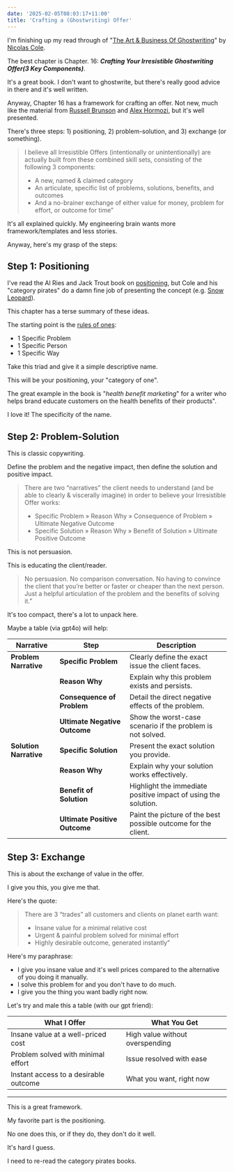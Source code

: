 ```yaml
---
date: '2025-02-05T08:03:17+11:00'
title: 'Crafting a (Ghostwriting) Offer'
---
```


I'm finishing up my read through of "[The Art & Business Of Ghostwriting](https://www.goodreads.com/book/show/192252103-the-art-business-of-ghostwriting)" by [Nicolas Cole](https://www.nicolascole.com).

The best chapter is Chapter. 16: **_Crafting Your Irresistible Ghostwriting Offer(3 Key Components)_**.

It's a great book. I don't want to ghostwrite, but there's really good advice in there and it's well written.

Anyway, Chapter 16 has a framework for crafting an offer. Not new, much like the material from [Russell Brunson](https://x.com/russellbrunson) and [Alex Hormozi](https://x.com/AlexHormozi), but it's well presented.

There's three steps: 1) positioning, 2) problem-solution, and 3) exchange (or something).

> I believe all Irresistible Offers (intentionally or unintentionally) are actually built from these combined skill sets, consisting of the following 3 components:
>
> * A new, named & claimed category
> * An articulate, specific list of problems, solutions, benefits, and outcomes
> * And a no-brainer exchange of either value for money, problem for effort, or outcome for time”

It's all explained quickly. My engineering brain wants more framework/templates and less stories.

Anyway, here's my grasp of the steps:

## Step 1: Positioning

I've read the Al Ries and Jack Trout book on [positioning](https://www.goodreads.com/book/show/760025.Positioning), but Cole and his "category pirates" do a damn fine job of presenting the concept (e.g. [Snow Leopard](https://www.goodreads.com/book/show/61772680-snow-leopard)).

This chapter has a terse summary of these ideas.

The starting point is the [rules of ones](/blog/posts/rule-of-ones/):

* 1 Specific Problem
* 1 Specific Person
* 1 Specific Way

Take this triad and give it a simple descriptive name.

This will be your positioning, your "category of one".

The great example in the book is "_health benefit marketing_" for a writer who helps brand educate customers on the health benefits of their products".

I love it! The specificity of the name.

## Step 2: Problem-Solution

This is classic copywriting.

Define the problem and the negative impact, then define the solution and positive impact.

> There are two “narratives” the client needs to understand (and be able to clearly & viscerally imagine) in order to believe your Irresistible Offer works:
>
> * Specific Problem » Reason Why » Consequence of Problem » Ultimate Negative Outcome
> * Specific Solution » Reason Why » Benefit of Solution » Ultimate Positive Outcome

This is not persuasion.

This is educating the client/reader.

> No persuasion. No comparison conversation. No having to convince the client that you’re better or faster or cheaper than the next person. Just a helpful articulation of the problem and the benefits of solving it.”

It's too compact, there's a lot to unpack here.

Maybe a table (via gpt4o) will help:

| Narrative            | Step                         | Description |
|----------------------|----------------------------|-------------|
| **Problem Narrative** | **Specific Problem**       | Clearly define the exact issue the client faces. |
|                      | **Reason Why**             | Explain why this problem exists and persists. |
|                      | **Consequence of Problem** | Detail the direct negative effects of the problem. |
|                      | **Ultimate Negative Outcome** | Show the worst-case scenario if the problem is not solved. |
| **Solution Narrative** | **Specific Solution**      | Present the exact solution you provide. |
|                      | **Reason Why**             | Explain why your solution works effectively. |
|                      | **Benefit of Solution**    | Highlight the immediate positive impact of using the solution. |
|                      | **Ultimate Positive Outcome** | Paint the picture of the best possible outcome for the client. |


## Step 3: Exchange

This is about the exchange of value in the offer.

I give you this, you give me that.

Here's the quote:

> There are 3 “trades” all customers and clients on planet earth want:
>
> * Insane value for a minimal relative cost
> * Urgent & painful problem solved for minimal effort
> * Highly desirable outcome, generated instantly”

Here's my paraphrase:

* I give you insane value and it's well prices compared to the alternative of you doing it manually.
* I solve this problem for and you don't have to do much.
* I give you the thing you want badly right now.

Let's try and male this a table (with our gpt friend):


| What I Offer                         | What You Get                          |
|--------------------------------------|--------------------------------------|
| Insane value at a well-priced cost  | High value without overspending     |
| Problem solved with minimal effort  | Issue resolved with ease            |
| Instant access to a desirable outcome | What you want, right now           |


---

This is a great framework.

My favorite part is the positioning.

No one does this, or if they do, they don't do it well.

It's hard I guess.

I need to re-read the category pirates books.
